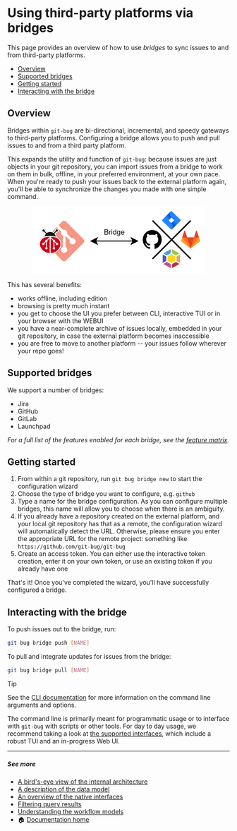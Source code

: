 # Using third-party platforms via bridges<a name="using-bridges"></a>

This page provides an overview of how to use _bridges_ to sync issues to and
from third-party platforms.

<!-- mdformat-toc start --slug=github --maxlevel=4 --minlevel=2 -->

- [Overview](#overview)
- [Supported bridges](#supported-bridges)
- [Getting started](#getting-started)
- [Interacting with the bridge](#interacting-with-the-bridge)

<!-- mdformat-toc end -->

## Overview<a name="overview"></a>

Bridges within `git-bug` are bi-directional, incremental, and speedy gateways to
third-party platforms. Configuring a bridge allows you to push and pull issues
to and from a third party platform.

This expands the utility and function of `git-bug`: because issues are just
objects in your git repository, you can import issues from a bridge to work on
them in bulk, offline, in your preferred environment, at your own pace. When
you're ready to push your issues back to the external platform again, you'll be
able to synchronize the changes you made with one simple command.

<p align="center">
    <img src="../assets/bridge-workflow.png" alt="Bridge workflow">
</p>

This has several benefits:

- works offline, including edition
- browsing is pretty much instant
- you get to choose the UI you prefer between CLI, interactive TUI or in your
  browser with the WEBUI
- you have a near-complete archive of issues locally, embedded in your git
  repository, in case the external platform becomes inaccessible
- you are free to move to another platform -- your issues follow wherever your
  repo goes!

## Supported bridges<a name="supported-bridges"></a>

We support a number of bridges:

- Jira
- GitHub
- GitLab
- Launchpad

_For a full list of the features enabled for each bridge, see the
[feature matrix][docs/feature-matrix]._

## Getting started<a name="getting-started"></a>

1. From within a git repository, run `git bug bridge new` to start the
   configuration wizard
2. Choose the type of bridge you want to configure, e.g. `github`
3. Type a name for the bridge configuration. As you can configure multiple
   bridges, this name will allow you to choose when there is an ambiguity.
4. If you already have a repository created on the external platform, and your
   local git repository has that as a remote, the configuration wizard will
   automatically detect the URL. Otherwise, please ensure you enter the
   appropriate URL for the remote project: something like
   `https://github.com/git-bug/git-bug`
5. Create an access token. You can either use the interactive token creation,
   enter it on your own token, or use an existing token if you already have one

That's it! Once you've completed the wizard, you'll have successfully configured
a bridge.

## Interacting with the bridge<a name="interacting-with-the-bridge"></a>

To push issues out to the bridge, run:

```bash
git bug bridge push [NAME]
```

To pull and integrate updates for issues from the bridge:

```bash
git bug bridge pull [NAME]
```

> [!TIP]
> See the [CLI documentation][doc/cli/bridge] for more information on the
> command line arguments and options.

The command line is primarily meant for programmatic usage or to interface with
`git-bug` with scripts or other tools. For day to day usage, we recommend taking
a look at [the supported interfaces][docs/usage/interfaces], which include a
robust TUI and an in-progress Web UI.

______________________________________________________________________

##### See more

- [A bird's-eye view of the internal architecture][docs/design/arch]
- [A description of the data model][docs/design/model]
- [An overview of the native interfaces][docs/usage/interfaces]
- [Filtering query results][docs/usage/filter]
- [Understanding the workflow models][docs/usage/workflows]
- :house: [Documentation home][docs/home]

[doc/cli/bridge]: ../md/git-bug_bridge.md
[docs/design/arch]: ../design/architecture.md
[docs/design/model]: ../design/data-model.md
[docs/feature-matrix]: ../feature-matrix.md
[docs/home]: ../README.md
[docs/usage/filter]: ./query-language.md
[docs/usage/interfaces]: ./interfaces.md
[docs/usage/workflows]: ./workflows.md
